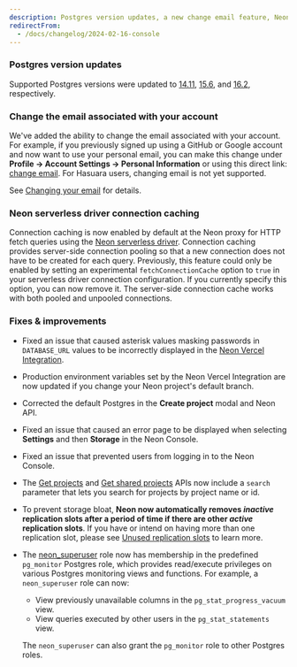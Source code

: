 ```yaml
---
description: Postgres version updates, a new change email feature, Neon serverless driver connection caching, and more
redirectFrom:
  - /docs/changelog/2024-02-16-console
---
```


### Postgres version updates

Supported Postgres versions were updated to [14.11](https://www.postgresql.org/docs/release/14.11/), [15.6](https://www.postgresql.org/docs/release/15.6/), and [16.2](https://www.postgresql.org/docs/release/16.2/), respectively.

### Change the email associated with your account

We've added the ability to change the email associated with your account. For example, if you previously signed up using a GitHub or Google account and now want to use your personal email, you can make this change under **Profile → Account Settings → Personal Information** or using this direct link: [change email](https://console.neon.tech/app/settings/profile?modal=change_email). For Hasuara users, changing email is not yet supported.

See [Changing your email](/docs/get-started-with-neon/signing-up#changing-your-email) for details.

### Neon serverless driver connection caching

Connection caching is now enabled by default at the Neon proxy for HTTP fetch queries using the [Neon serverless driver](/docs/serverless/serverless-driver). Connection caching provides server-side connection pooling so that a new connection does not have to be created for each query. Previously, this feature could only be enabled by setting an experimental `fetchConnectionCache` option to `true` in your serverless driver connection configuration. If you currently specify this option, you can now remove it. The server-side connection cache works with both pooled and unpooled connections.

### Fixes & improvements

- Fixed an issue that caused asterisk values masking passwords in `DATABASE_URL` values to be incorrectly displayed in the [Neon Vercel Integration](https://vercel.com/integrations/neon).
- Production environment variables set by the Neon Vercel Integration are now updated if you change your Neon project's default branch.
- Corrected the default Postgres in the **Create project** modal and Neon API.
- Fixed an issue that caused an error page to be displayed when selecting **Settings** and then **Storage** in the Neon Console.
- Fixed an issue that prevented users from logging in to the Neon Console.
- The [Get projects](https://api-docs.neon.tech/reference/listprojects) and [Get shared projects](https://api-docs.neon.tech/reference/listsharedprojects) APIs now include a `search` parameter that lets you search for projects by project name or id.
- To prevent storage bloat, **Neon now automatically removes _inactive_ replication slots after a period of time if there are other _active_ replication slots**. If you have or intend on having more than one replication slot, please see [Unused replication slots](/docs/guides/logical-replication-neon#unused-replication-slots) to learn more.
- The [neon_superuser](/docs/manage/roles#the-neonsuperuser-role) role now has membership in the predefined `pg_monitor` Postgres role, which provides read/execute privileges on various Postgres monitoring views and functions. For example, a `neon_superuser` role can now:

  - View previously unavailable columns in the `pg_stat_progress_vacuum` view.
  - View queries executed by other users in the `pg_stat_statements` view.

  The `neon_superuser` can also grant the `pg_monitor` role to other Postgres roles.
